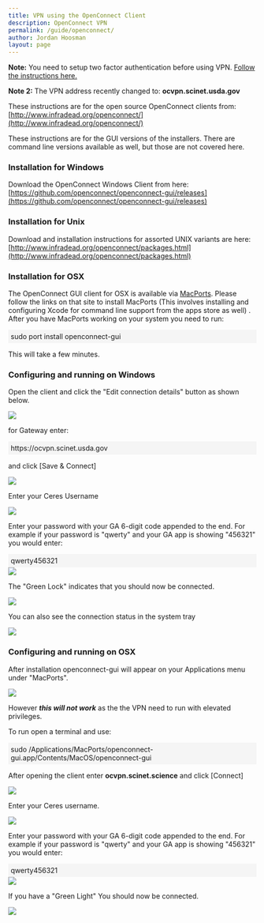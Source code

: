 ```yaml
---
title: VPN using the OpenConnect Client
description: OpenConnect VPN
permalink: /guide/openconnect/
author: Jordan Hoosman
layout: page
---
```


<style>
.cmd {
    background-color: rgb(245, 245, 245);
    padding: 5px;
}
</style>

<b>Note:</b> You need to setup two factor authentication before using VPN. [Follow the instructions here.](https://3.basecamp.com/3625179/buckets/5538276/vaults/1057788883)

<b>Note 2:</b> The VPN address recently changed to: <b>ocvpn.scinet.usda.gov</b>

These instructions are for the open source OpenConnect clients from: [http://www.infradead.org/openconnect/](http://www.infradead.org/openconnect/)

These instructions are for the GUI versions of the installers. There are command line versions available as well, but those are not covered here.

### Installation for Windows

Download the OpenConnect Windows Client from here:
[https://github.com/openconnect/openconnect-gui/releases](https://github.com/openconnect/openconnect-gui/releases)

### Installation for Unix
Download and installation instructions for assorted UNIX variants are here:
[http://www.infradead.org/openconnect/packages.html](http://www.infradead.org/openconnect/packages.html)

### Installation for OSX

The OpenConnect GUI client for OSX is available via [MacPorts](https://www.macports.org/). Please follow the links on that site to install MacPorts (This involves installing and configuring Xcode for command line support from the apps store as well) . After you have MacPorts working on your system you need to run:

<div class="cmd">sudo port install openconnect-gui</div>

This will take a few minutes.

### Configuring and running on Windows

Open the client and click the "Edit connection details" button as shown below.

<img src="/assets/img/openconnectvpn1.png">

for Gateway enter:

<div class="cmd">https://ocvpn.scinet.usda.gov</div>

and click [Save & Connect]

<img src="/assets/img/openconnectvpn2.png">

Enter your Ceres Username

<img src="/assets/img/openconnectvpn3.png">

Enter your password with your GA 6-digit code appended to the end. For example if your password is "qwerty" and your GA app is showing "456321" you would enter:

<div class="cmd">qwerty456321</div>

<img src="/assets/img/openconnectvpn4.png">

The "Green Lock" indicates that you should now be connected.

<img src="/assets/img/openconnectvpn5.png">

You can also see the connection status in the system tray 

<img src="/assets/img/openconnectvpn6.png">

### Configuring and running on OSX

After installation openconnect-gui will appear on your Applications menu under "MacPorts". 

<img src="/assets/img/openconnectvpn7.png">

However <i><b>this will not work</b></i> as the the VPN need to run with elevated privileges.

To run open a terminal and use:

<div class="cmd">sudo /Applications/MacPorts/openconnect-gui.app/Contents/MacOS/openconnect-gui</div>

After opening the client enter <b>ocvpn.scinet.science</b> and click \[Connect\]

<img src="/assets/img/openconnectvpn8.png">

Enter your Ceres username.

<img src="/assets/img/openconnectvpn9.png">

Enter your password with your GA 6-digit code appended to the end. For example if your password is "qwerty" and your GA app is showing "456321" you would enter:

<div class="cmd">qwerty456321</div>

<img src="/assets/img/openconnectvpn10.png">

If you have a "Green Light" You should now be connected.  

<img src="/assets/img/openconnectvpn11.png">